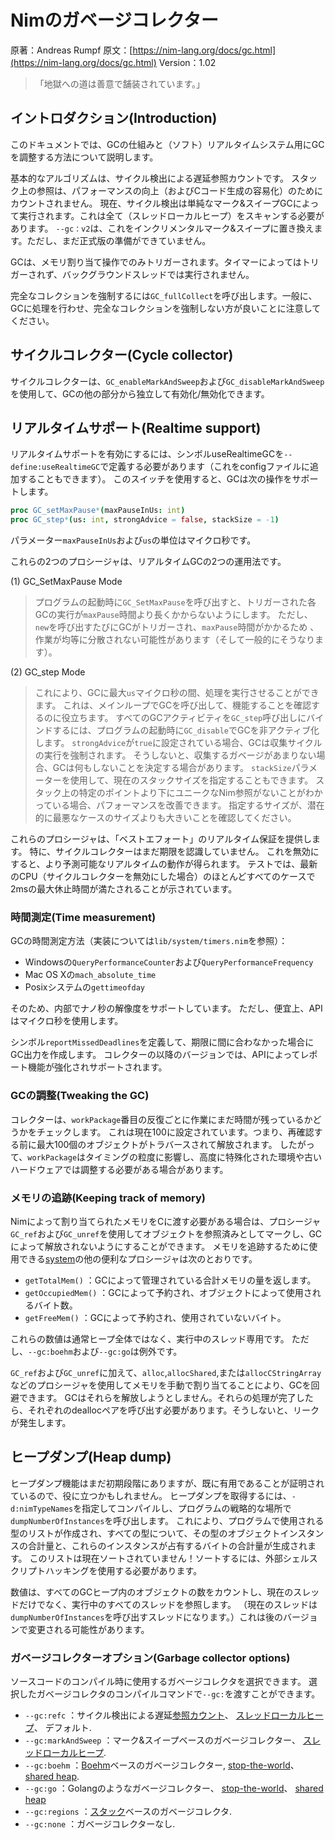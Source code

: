 # Nimのガベージコレクター

原著：Andreas Rumpf
原文：[https://nim-lang.org/docs/gc.html](https://nim-lang.org/docs/gc.html)
Version：1.02

> 「地獄への道は善意で舗装されています。」

## イントロダクション(Introduction)
このドキュメントでは、GCの仕組みと（ソフト）リアルタイムシステム用にGCを調整する方法について説明します。

基本的なアルゴリズムは、サイクル検出による遅延参照カウントです。
スタック上の参照は、パフォーマンスの向上（およびCコード生成の容易化）のためにカウントされません。
現在、サイクル検出は単純なマーク&スイープGCによって実行されます。これは全て（スレッドローカルヒープ）をスキャンする必要があります。
`--gc：v2`は、これをインクリメンタルマーク&スイープに置き換えます。ただし、まだ正式版の準備ができていません。

GCは、メモリ割り当て操作でのみトリガーされます。タイマーによってはトリガーされず、バックグラウンドスレッドでは実行されません。

完全なコレクションを強制するには`GC_fullCollect`を呼び出します。一般に、GCに処理を行わせ、完全なコレクションを強制しない方が良いことに注意してください。

## サイクルコレクター(Cycle collector)
サイクルコレクターは、`GC_enableMarkAndSweep`および`GC_disableMarkAndSweep`を使用して、GCの他の部分から独立して有効化/無効化できます。

## リアルタイムサポート(Realtime support)
リアルタイムサポートを有効にするには、シンボルuseRealtimeGCを`--define:useRealtimeGC`で定義する必要があります（これをconfigファイルに追加することもできます）。
このスイッチを使用すると、GCは次の操作をサポートします。

```nim
proc GC_setMaxPause*(maxPauseInUs: int)
proc GC_step*(us: int, strongAdvice = false, stackSize = -1)
```

パラメーター`maxPauseInUs`および`us`の単位はマイクロ秒です。

これらの2つのプロシージャは、リアルタイムGCの2つの運用法です。

(1) GC_SetMaxPause Mode
> プログラムの起動時に`GC_SetMaxPause`を呼び出すと、トリガーされた各GCの実行が`maxPause`時間より長くかからないようにします。
ただし、`new`を呼び出すたびにGCがトリガーされ、`maxPause`時間がかかるため 、作業が均等に分散されない可能性があります（そして一般的にそうなります）。

(2) GC_step Mode
> これにより、GCに最大`us`マイクロ秒の間、処理を実行させることができます。
これは、メインループでGCを呼び出して、機能することを確認するのに役立ちます。
すべてのGCアクティビティを`GC_step`呼び出しにバインドするには、プログラムの起動時に`GC_disable`でGCを非アクティブ化します。
`strongAdvice`が`true`に設定されている場合、GCは収集サイクルの実行を強制されます。
そうしないと、収集するガベージがあまりない場合、GCは何もしないことを決定する場合があります。
`stackSize`パラメーターを使用して、現在のスタックサイズを指定することもできます。
スタック上の特定のポイントより下にユニークなNim参照がないことがわかっている場合、パフォーマンスを改善できます。
指定するサイズが、潜在的に最悪なケースのサイズよりも大きいことを確認してください。

これらのプロシージャは、「ベストエフォート」のリアルタイム保証を提供します。
特に、サイクルコレクターはまだ期限を認識していません。
これを無効にすると、より予測可能なリアルタイムの動作が得られます。
テストでは、最新のCPU（サイクルコレクターを無効にした場合）のほとんどすべてのケースで2msの最大休止時間が満たされることが示されています。

### 時間測定(Time measurement)
GCの時間測定方法（実装については`lib/system/timers.nim`を参照）：

- Windowsの`QueryPerformanceCounter`および`QueryPerformanceFrequency`
- Mac OS Xの`mach_absolute_time`
- Posixシステムの`gettimeofday`

そのため、内部でナノ秒の解像度をサポートしています。
ただし、便宜上、APIはマイクロ秒を使用します。

シンボル`reportMissedDeadlines`を定義して、期限に間に合わなかった場合にGC出力を作成します。
コレクターの以降のバージョンでは、APIによってレポート機能が強化されサポートされます。

### GCの調整(Tweaking the GC)
コレクターは、`workPackage`番目の反復ごとに作業にまだ時間が残っているかどうかをチェックします。
これは現在100に設定されています。つまり、再確認する前に最大100個のオブジェクトがトラバースされて解放されます。
したがって、`workPackage`はタイミングの粒度に影響し、高度に特殊化された環境や古いハードウェアでは調整する必要がある場合があります。

### メモリの追跡(Keeping track of memory)
Nimによって割り当てられたメモリをCに渡す必要がある場合は、プロシージャ`GC_ref`および`GC_unref`を使用してオブジェクトを参照済みとしてマークし、GCによって解放されないようにすることができます。
メモリを追跡するために使用できる[system](https://nim-lang.org/docs/system.html)の他の便利なプロシージャは次のとおりです。

- `getTotalMem()` ：GCによって管理されている合計メモリの量を返します。
- `getOccupiedMem()` ：GCによって予約され、オブジェクトによって使用されるバイト数。
- `getFreeMem()` ：GCによって予約され、使用されていないバイト。

これらの数値は通常ヒープ全体ではなく、実行中のスレッド専用です。
ただし、`--gc:boehm`および`--gc:go`は例外です。

`GC_ref`および`GC_unref`に加えて、`alloc`,`allocShared`,または`allocCStringArray`などのプロシージャを使用してメモリを手動で割り当てることにより、GCを回避できます。
GCはそれらを解放しようとしません。それらの処理が完了したら、それぞれのdeallocペアを呼び出す必要があります。そうしないと、リークが発生します。

## ヒープダンプ(Heap dump)
ヒープダンプ機能はまだ初期段階にありますが、既に有用であることが証明されているので、役に立つかもしれません。
ヒープダンプを取得するには、`-d:nimTypeNames`を指定してコンパイルし、プログラムの戦略的な場所で`dumpNumberOfInstances`を呼び出します。
これにより、プログラムで使用される型のリストが作成され、すべての型について、その型のオブジェクトインスタンスの合計量と、これらのインスタンスが占有するバイトの合計量が生成されます。
このリストは現在ソートされていません！ソートするには、外部シェルスクリプトハッキングを使用する必要があります。

数値は、すべてのGCヒープ内のオブジェクトの数をカウントし、現在のスレッドだけでなく、実行中のすべてのスレッドを参照します。
（現在のスレッドは`dumpNumberOfInstances`を呼び出すスレッドになります。）これは後のバージョンで変更される可能性があります。

### ガベージコレクターオプション(Garbage collector options)
ソースコードのコンパイル時に使用するガベージコレクタを選択できます。
選択したガベージコレクタのコンパイルコマンドで`--gc:`を渡すことができます。

- `--gc:refc` ：サイクル検出による遅延[参照カウント](https://en.wikipedia.org/wiki/Reference_counting)、 [スレッドローカルヒープ](https://en.wikipedia.org/wiki/Heap_(programming))、 デフォルト.
- `--gc:markAndSweep` ：マーク&スイープベースのガベージコレクター、 [スレッドローカルヒープ](https://en.wikipedia.org/wiki/Heap_(programming)).
- `--gc:boehm` ：[Boehm](https://en.wikipedia.org/wiki/Boehm_garbage_collector)ベースのガベージコレクター, [stop-the-world](https://en.wikipedia.org/wiki/Tracing_garbage_collection#Stop-the-world_vs._incremental_vs._concurrent)、 [shared heap](https://en.wikipedia.org/wiki/Heap_(programming)).
- `--gc:go` ：Golangのようなガベージコレクター、 [stop-the-world](https://en.wikipedia.org/wiki/Tracing_garbage_collection#Stop-the-world_vs._incremental_vs._concurrent)、 [shared heap](https://en.wikipedia.org/wiki/Heap_(programming))
- `--gc:regions` ：[スタック](https://en.wikipedia.org/wiki/Memory_management#Stack_allocation)ベースのガベージコレクタ.
- `--gc:none` ：ガベージコレクターなし.